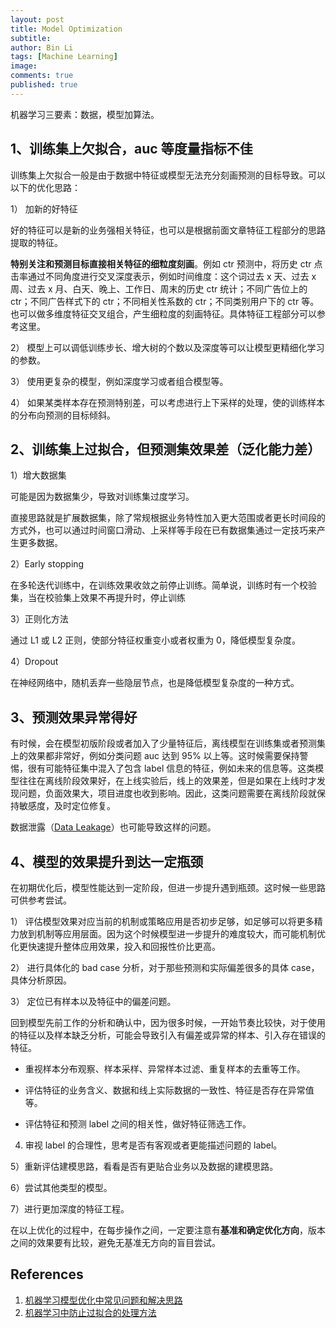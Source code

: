 ```yaml
---
layout: post
title: Model Optimization
subtitle:
author: Bin Li
tags: [Machine Learning]
image: 
comments: true
published: true
---
```


机器学习三要素：数据，模型加算法。

## 1、训练集上欠拟合，auc 等度量指标不佳
训练集上欠拟合一般是由于数据中特征或模型无法充分刻画预测的目标导致。可以以下的优化思路：

1） 加新的好特征

好的特征可以是新的业务强相关特征，也可以是根据前面文章特征工程部分的思路提取的特征。

**特别关注和预测目标直接相关特征的细粒度刻画**。例如 ctr 预测中，将历史 ctr 点击率通过不同角度进行交叉深度表示，例如时间维度：这个词过去 x 天、过去 x 周、过去 x 月、白天、晚上、工作日、周末的历史 ctr 统计；不同广告位上的 ctr；不同广告样式下的 ctr；不同相关性系数的 ctr；不同类别用户下的 ctr 等。也可以做多维度特征交叉组合，产生细粒度的刻画特征。具体特征工程部分可以参考这里。

2） 模型上可以调低训练步长、增大树的个数以及深度等可以让模型更精细化学习的参数。

3） 使用更复杂的模型，例如深度学习或者组合模型等。

4） 如果某类样本存在预测特别差，可以考虑进行上下采样的处理，使的训练样本的分布向预测的目标倾斜。

## 2、训练集上过拟合，但预测集效果差（泛化能力差）
1）增大数据集

可能是因为数据集少，导致对训练集过度学习。

直接思路就是扩展数据集，除了常规根据业务特性加入更大范围或者更长时间段的方式外，也可以通过时间窗口滑动、上采样等手段在已有数据集通过一定技巧来产生更多数据。

2）Early stopping

在多轮迭代训练中，在训练效果收敛之前停止训练。简单说，训练时有一个校验集，当在校验集上效果不再提升时，停止训练

3）正则化方法

通过 L1 或 L2 正则，使部分特征权重变小或者权重为 0，降低模型复杂度。

4）Dropout

在神经网络中，随机丢弃一些隐层节点，也是降低模型复杂度的一种方式。

## 3、预测效果异常得好
有时候，会在模型初版阶段或者加入了少量特征后，离线模型在训练集或者预测集上的效果都非常好，例如分类问题 auc 达到 95% 以上等。这时候需要保持警惕，很有可能特征集中混入了包含 label 信息的特征，例如未来的信息等。这类模型往往在离线阶段效果好，在上线实验后，线上的效果差，但是如果在上线时才发现问题，负面效果大，项目进度也收到影响。因此，这类问题需要在离线阶段就保持敏感度，及时定位修复。

数据泄露（[Data Leakage](https://www.kaggle.com/dansbecker/data-leakage)）也可能导致这样的问题。

## 4、模型的效果提升到达一定瓶颈
在初期优化后，模型性能达到一定阶段，但进一步提升遇到瓶颈。这时候一些思路可供参考尝试。

1） 评估模型效果对应当前的机制或策略应用是否初步足够，如足够可以将更多精力放到机制等应用层面。因为这个时候模型进一步提升的难度较大，而可能机制优化更快速提升整体应用效果，投入和回报性价比更高。

2） 进行具体化的 bad case 分析，对于那些预测和实际偏差很多的具体 case，具体分析原因。

3） 定位已有样本以及特征中的偏差问题。

回到模型先前工作的分析和确认中，因为很多时候，一开始节奏比较快，对于使用的特征以及样本缺乏分析，可能会导致引入有偏差或异常的样本、引入存在错误的特征。

* 重视样本分布观察、样本采样、异常样本过滤、重复样本的去重等工作。

* 评估特征的业务含义、数据和线上实际数据的一致性、特征是否存在异常值等。

* 评估特征和预测 label 之间的相关性，做好特征筛选工作。

4) 审视 label 的合理性，思考是否有客观或者更能描述问题的 label。

5）重新评估建模思路，看看是否有更贴合业务以及数据的建模思路。

6）尝试其他类型的模型。

7）进行更加深度的特征工程。

在以上优化的过程中，在每步操作之间，一定要注意有**基准和确定优化方向**，版本之间的效果要有比较，避免无基准无方向的盲目尝试。



## References
1. [机器学习模型优化中常见问题和解决思路](https://blog.csdn.net/mozhizun/article/details/71438821)
2. [机器学习中防止过拟合的处理方法](https://blog.csdn.net/heyongluoyao8/article/details/49429629)